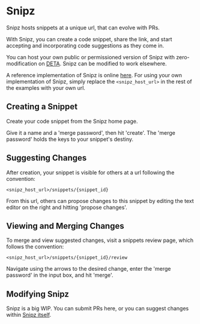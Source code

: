 # Snipz

Snipz hosts snippets at a unique url, that can evolve with PRs.

With Snipz, you can create a code snippet, share the link, and start accepting and incorporating code suggestions as they come in.

You can host your own public or permissioned version of Snipz with zero-modification on [DETA](https://deta.sh/). Snipz can be modified to work elsewhere.

A reference implementation of Snipz is online [here](https://app.deta.sh/cclwqvx4995d/). For using your own implementation of Snipz, simply replace the `<snipz_host_url>` in the rest of the examples with your own url.

## Creating a Snippet

Create your code snippet from the Snipz home page.

Give it a name and a 'merge password', then hit 'create'. The 'merge password' holds the keys to your snippet's destiny.

## Suggesting Changes

After creation, your snippet is visible for others at a url following the convention:

`<snipz_host_url>/snippets/{snippet_id}`

From this url, others can propose changes to this snippet by editing the text editor on the right and hitting 'propose changes'.

## Viewing and Merging Changes

To merge and view suggested changes, visit a snippets review page, which follows the convention:

`<snipz_host_url>/snippets/{snippet_id}/review`


Navigate using the arrows to the desired change, enter the 'merge password' in the input box, and hit 'merge'.

## Modifying Snipz

Snipz is a big WIP. You can submit PRs here, or you can suggest changes within [Snipz itself](https://app.deta.sh/cclwqvx4995d/snippets/fptk-6045).
